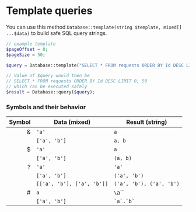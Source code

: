 # Template queries
You can use this method `Database::template(string $template, mixed[] ...$data)` to build safe SQL query strings.

```php
// example template
$pageOffset = 0;
$pageSize = 50;

$query = Database::template("SELECT * FROM requests ORDER BY Id DESC LIMIT &", [$pageOffset, $pageSize]);

// Value of $query would then be
// SELECT * FROM requests ORDER BY Id DESC LIMIT 0, 50
// which can be executed safely
$result = Database::query($query);
```

### Symbols and their behavior

| Symbol | Data (mixed)               | Result (string)           |
|-:      |-                           |-                          |
| &      | `'a'`                      | `a`                       |
|        | `['a', 'b']`               | `a, b`                    |
| $      | `'a'`                      | `a`                       |
|        | `['a', 'b']`               | `(a, b)`                  |
| ?      | `'a'`                      | `'a'`                     |
|        | `['a', 'b']`               | `('a', 'b')`              |
|        | `[['a', 'b'], ['a', 'b']]` | `('a', 'b'), ('a', 'b')`  |
| #      | `a`                        | `\`a\``                   |
|        | `['a', 'b']`               | `` `a`.`b` ``             |